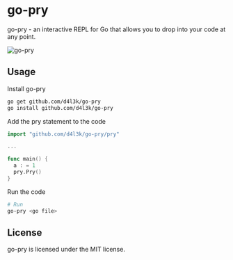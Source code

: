# go-pry

go-pry - an interactive REPL for Go that allows you to drop into your code at any point.

![go-pry](https://i.imgur.com/yr1BEsK.png)


## Usage
Install go-pry
```bash
go get github.com/d4l3k/go-pry
go install github.com/d4l3k/go-pry

```

Add the pry statement to the code
```go
import "github.com/d4l3k/go-pry/pry"

...

func main() {
  a : = 1
  pry.Pry()
}
```

Run the code
```bash
# Run
go-pry <go file>
```


## License

go-pry is licensed under the MIT license.
